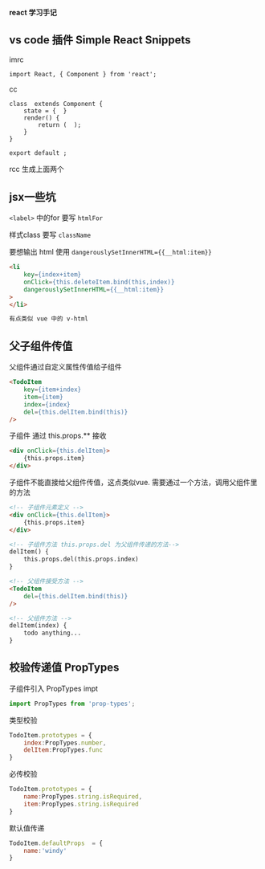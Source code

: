#### react 学习手记

## vs code 插件 Simple React Snippets
imrc
```
import React, { Component } from 'react';
```

cc
```
class  extends Component {
    state = {  }
    render() { 
        return (  );
    }
}
 
export default ;
```
rcc 生成上面两个

## jsx一些坑
`<label>` 中的for 要写 `htmlFor`

样式class 要写 `className`

要想输出 html 使用 `dangerouslySetInnerHTML={{__html:item}}` 

``` html
<li 
    key={index+item}
    onClick={this.deleteItem.bind(this,index)}
    dangerouslySetInnerHTML={{__html:item}}
>
</li>

有点类似 vue 中的 v-html
```

## 父子组件传值

父组件通过自定义属性传值给子组件 

```html
<TodoItem 
    key={item+index}
    item={item}
    index={index}
    del={this.delItem.bind(this)}
/>
```

子组件 通过 this.props.** 接收

```html
<div onClick={this.delItem}>
    {this.props.item}
</div>
```

子组件不能直接给父组件传值，这点类似vue. 需要通过一个方法，调用父组件里的方法

```html
<!-- 子组件元素定义 -->
<div onClick={this.delItem}>
    {this.props.item}
</div>

<!-- 子组件方法 this.props.del 为父组件传递的方法-->
delItem() {
    this.props.del(this.props.index) 
}

<!-- 父组件接受方法 -->
<TodoItem 
    del={this.delItem.bind(this)}
/>

<!-- 父组件方法 -->
delItem(index) {
    todo anything...
}
```

## 校验传递值 PropTypes
子组件引入 PropTypes
impt
```javascript
import PropTypes from 'prop-types';
```

类型校验
```javascript
TodoItem.prototypes = {
    index:PropTypes.number,
    delItem:PropTypes.func
}
```

必传校验
```javascript
TodoItem.prototypes = {
    name:PropTypes.string.isRequired,
    item:PropTypes.string.isRequired
}
```

默认值传递

```javascript
TodoItem.defaultProps  = {
    name:'windy'
}
```